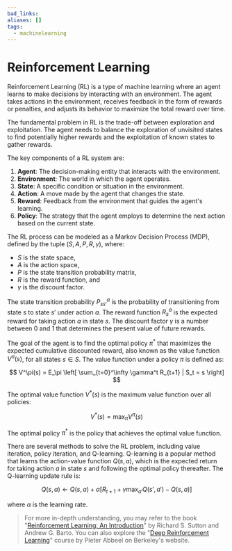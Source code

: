 ```yaml
---
bad_links: 
aliases: []
tags:
  - machinelearning
---
```

# Reinforcement Learning

Reinforcement Learning (RL) is a type of machine learning where an agent learns to make decisions by interacting with an environment. The agent takes actions in the environment, receives feedback in the form of rewards or penalties, and adjusts its behavior to maximize the total reward over time.

The fundamental problem in RL is the trade-off between exploration and exploitation. The agent needs to balance the exploration of unvisited states to find potentially higher rewards and the exploitation of known states to gather rewards.

The key components of a RL system are:

1. **Agent**: The decision-making entity that interacts with the environment.
2. **Environment**: The world in which the agent operates.
3. **State**: A specific condition or situation in the environment.
4. **Action**: A move made by the agent that changes the state.
5. **Reward**: Feedback from the environment that guides the agent's learning.
6. **Policy**: The strategy that the agent employs to determine the next action based on the current state.

The RL process can be modeled as a Markov Decision Process (MDP), defined by the tuple $(S, A, P, R, \gamma)$, where:

- $S$ is the state space,
- $A$ is the action space,
- $P$ is the state transition probability matrix,
- $R$ is the reward function, and
- $\gamma$ is the discount factor.

The state transition probability $P_{ss'}^a$ is the probability of transitioning from state $s$ to state $s'$ under action $a$. The reward function $R_s^a$ is the expected reward for taking action $a$ in state $s$. The discount factor $\gamma$ is a number between 0 and 1 that determines the present value of future rewards.

The goal of the agent is to find the optimal policy $\pi^*$ that maximizes the expected cumulative discounted reward, also known as the value function $V^\pi(s)$, for all states $s \in S$. The value function under a policy $\pi$ is defined as:

$$
V^\pi(s) = E_\pi \left[ \sum_{t=0}^\infty \gamma^t R_{t+1} | S_t = s \right]
$$

The optimal value function $V^*(s)$ is the maximum value function over all policies:

$$
V^*(s) = \max_\pi V^\pi(s)
$$

The optimal policy $\pi^*$ is the policy that achieves the optimal value function.

There are several methods to solve the RL problem, including value iteration, policy iteration, and Q-learning. Q-learning is a popular method that learns the action-value function $Q(s, a)$, which is the expected return for taking action $a$ in state $s$ and following the optimal policy thereafter. The Q-learning update rule is:

$$
Q(s, a) \leftarrow Q(s, a) + \alpha \left[ R_{t+1} + \gamma \max_{a'} Q(s', a') - Q(s, a) \right]
$$

where $\alpha$ is the learning rate.

> For more in-depth understanding, you may refer to the book "[Reinforcement Learning: An Introduction](https://www.google.com/search?q=Reinforcement+Learning%3A+An+Introduction)" by Richard S. Sutton and Andrew G. Barto. You can also explore the "[Deep Reinforcement Learning](https://www.google.com/search?q=Deep+Reinforcement+Learning)" course by Pieter Abbeel on Berkeley's website.